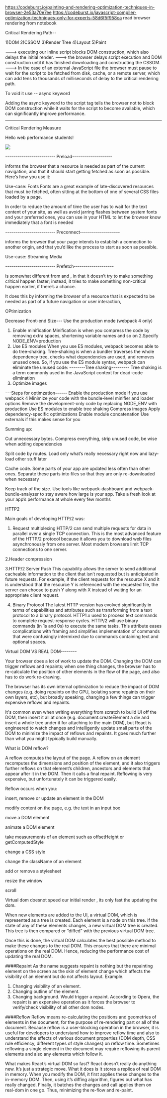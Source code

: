 
https://codeburst.io/painting-and-rendering-optimization-techniques-in-browser-2e53a70e7ee
https://codeburst.io/javascript-compiler-optimization-techniques-only-for-experts-58d6f5f958ca
read browser rendering from notebook


Critical Rendering Path--

1)DOM
2)CSSOM
3)Render Tree
4)Layout
5)Paint

--->  executing our inline script blocks DOM construction, which also delays the initial render.
---> the browser delays script execution and DOM construction until it has finished downloading and constructing the CSSOM.
---> In the case of an external JavaScript file the browser must pause to wait for the script to be fetched from disk, cache, or a remote server, which can add tens to thousands of milliseconds of delay to the critical rendering path.

To void it use -- async keyword
<script src="app.js" async></script>
Adding the async keyword to the script tag tells the browser not to block DOM construction while it waits for the script to become available, which can significantly improve performance.


----- 
Critical Rendering  Measure

<!DOCTYPE html>
<html>
  <head>
    <title>Critical Path: Measure</title>
    <meta name="viewport" content="width=device-width,initial-scale=1">
    <link href="style.css" rel="stylesheet">
    <script>
      function measureCRP() {
        var t = window.performance.timing,
          interactive = t.domInteractive - t.domLoading,
          dcl = t.domContentLoadedEventStart - t.domLoading,
          complete = t.domComplete - t.domLoading;
        var stats = document.createElement('p');
        stats.textContent = 'interactive: ' + interactive + 'ms, ' +
            'dcl: ' + dcl + 'ms, complete: ' + complete + 'ms';
        document.body.appendChild(stats);
      }
    </script>
  </head>
  <body onload="measureCRP()">
    <p>Hello <span>web performance</span> students!</p>
    <div><img src="awesome-photo.jpg"></div>
  </body>
  
 ------------------------- Preload--------------------
 
<link rel="preload"> informs the browser that a resource is needed as part of the current navigation, and that it should start getting fetched as soon as possible. Here’s how you use it:

<link rel="preload" as="script" href="super-important.js">
<link rel="preload" as="style" href="critical.css">
  
Use-case: Fonts
Fonts are a great example of late-discovered resources that must be fetched, often sitting at the bottom of one of several CSS files loaded by a page.

In order to reduce the amount of time the user has to wait for the text content of your site, as well as avoid jarring flashes between system fonts and your preferred ones, you can use <link rel="preload"> in your HTML to let the browser know immediately that a font is needed
  
  
   ------------------------- Preconnect--------------------
   
<link rel="preconnect"> informs the browser that your page intends to establish a connection to another origin, and that you’d like the process to start as soon as possible.
  
  
  Use-case: Streaming Media
  
   ------------------------- Prefetch--------------------
<link rel="prefetch"> is somewhat different from <link rel="preload"> and <link rel="preconnect">, in that it doesn’t try to make something critical happen faster; instead, it tries to make something non-critical happen earlier, if there’s a chance.

It does this by informing the browser of a resource that is expected to be needed as part of a future navigation or user interaction,





OPtimization

Decrease Front-end Size---
Use the production mode (webpack 4 only)

1. Enable minification
Minification is when you compress the code by removing extra spaces, shortening variable names and so on
2.Specify NODE_ENV=production
3. Use ES modules
When you use ES modules, webpack becomes able to do tree-shaking. Tree-shaking is when a bundler traverses the whole dependency tree, checks what dependencies are used, and removes unused ones. So, if you use the ES module syntax, webpack can eliminate the unused code:
--------Tree shaking---------
Tree shaking is a term commonly used in the JavaScript context for dead-code elimination
4. Optimize images


---Steps for optimzation------
Enable the production mode if you use webpack 4
Minimize your code with the bundle-level minifier and loader options
Remove the development-only code by replacing NODE_ENV with production
Use ES modules to enable tree shaking
Compress images
Apply dependency-specific optimizations
Enable module concatenation
Use externals if this makes sense for you


Summing up:

Cut unnecessary bytes. Compress everything, strip unused code, be wise when adding dependencies

Split code by routes. Load only what’s really necessary right now and lazy-load other stuff later

Cache code. Some parts of your app are updated less often than other ones. Separate these parts into files so that they are only re-downloaded when necessary

Keep track of the size. Use tools like webpack-dashboard and webpack-bundle-analyzer to stay aware how large is your app. Take a fresh look at your app’s performance at whole every few months





HTTP2

Main goals of developing HTTP/2 was:

1. Request multiplexing
HTTP/2 can send multiple requests for data in parallel over a single TCP connection. This is the most advanced feature of the HTTP/2 protocol because it allows you to download web files asynchronously from one server. Most modern browsers limit TCP connections to one server.

2.Header compression

3.HTTP/2 Server Push
This capability allows the server to send additional cacheable information to the client that isn’t requested but is anticipated in future requests. For example, if the client requests for the resource X and it is understood that the resource Y is referenced with the requested file, the server can choose to push Y along with X instead of waiting for an appropriate client request.

4. Binary Protocol
The latest HTTP version has evolved significantly in terms of capabilities and attributes such as transforming from a text protocol to a binary protocol. HTTP1.x used to process text commands to complete request-response cycles. HTTP/2 will use binary commands (in 1s and 0s) to execute the same tasks. This attribute eases complications with framing and simplifies implementation of commands that were confusingly intermixed due to commands containing text and optional spaces.




Virtual DOM VS REAL DOM--------

Your browser does a lot of work to update the DOM. Changing the DOM can trigger reflows and repaints; when one thing changes, the browser has to re-calculate the position of other elements in the flow of the page, and also has to do work re-drawing.

The browser has its own internal optimization to reduce the impact of DOM changes (e.g. doing repaints on the GPU, isolating some repaints on their own layers, etc), but broadly speaking, changing a few things can trigger expensive reflows and repaints.

It's common even when writing everything from scratch to build UI off the DOM, then insert it all at once (e.g. document.createElement a div and insert a whole tree under it for attaching to the main DOM), but React is engineered to watch changes and intelligently update small parts of the DOM to minimize the impact of reflows and repaints. It goes much further than what you might typically build manually.


What is DOM reflow?

A reflow computes the layout of the page. A reflow on an element recomputes the dimensions and position of the element, and it also triggers further reflows on that element’s children, ancestors and elements that appear after it in the DOM. Then it calls a final repaint. Reflowing is very expensive, but unfortunately it can be triggered easily.

Reflow occurs when you:

insert, remove or update an element in the DOM

modify content on the page, e.g. the text in an input box


move a DOM element

animate a DOM element

take measurements of an element such as offsetHeight or getComputedStyle

change a CSS style

change the className of an element

add or remove a stylesheet

resize the window

scroll


Virtual dom doesnot speed our initial render , its only fast the updating the dom.



When new elements are added to the UI, a virtual DOM, which is represented as a tree is created. Each element is a node on this tree. If the state of any of these elements changes, a new virtual DOM tree is created. This tree is then compared or “diffed” with the previous virtual DOM tree.

Once this is done, the virtual DOM calculates the best possible method to make these changes to the real DOM. This ensures that there are minimal operations on the real DOM. Hence, reducing the performance cost of updating the real DOM.



####Repaint
As the name suggests repaint is nothing but the repainting element on the screen as the skin of element change which affects the visibility of an element but do not affects layout.
Example.
1. Changing visibility of an element.
2. Changing outline of the element.
3. Changing background.
Would trigger a repaint.
According to Opera, the repaint is an expensive operation as it forces the browser to verify/check visibility of all other dom nodes.


####Reflow
Reflow means re-calculating the positions and geometries of elements in the document, for the purpose of re-rendering part or all of the document. Because reflow is a user-blocking operation in the browser, it is useful for developers to understand how to improve reflow time and also to understand the effects of various document properties (DOM depth, CSS rule efficiency, different types of style changes) on reflow time. Sometimes reflowing a single element in the document may require reflowing its parent elements and also any elements which follow it.


What makes React’s virtual DOM so fast?
React doesn’t really do anything new. It’s just a strategic move. What it does is It stores a replica of real DOM in memory. When you modify the DOM, it first applies these changes to the in-memory DOM. Then, using it’s diffing algorithm, figures out what has really changed.
Finally, it batches the changes and call applies them on real-dom in one go. Thus, minimizing the re-flow and re-paint.

